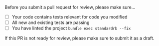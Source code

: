 Before you submit a pull request for review, please make sure...

- [ ] Your code contains tests relevant for code you modified
- [ ] All new and existing tests are passing
- [ ] You have linted the project `bundle exec standardrb --fix`

If this PR is not ready for review, please make sure to submit it as a draft.
